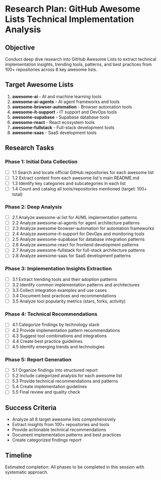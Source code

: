 # Research Plan: GitHub Awesome Lists Technical Implementation Analysis

## Objective
Conduct deep dive research into GitHub Awesome Lists to extract technical implementation insights, trending tools, patterns, and best practices from 100+ repositories across 8 key awesome lists.

## Target Awesome Lists
1. **awesome-ai** - AI and machine learning tools
2. **awesome-ai-agents** - AI agent frameworks and tools
3. **awesome-browser-automation** - Browser automation tools
4. **awesome-it-support** - IT support and DevOps tools
5. **awesome-supabase** - Supabase database tools
6. **awesome-react** - React ecosystem tools
7. **awesome-fullstack** - Full-stack development tools
8. **awesome-saas** - SaaS development tools

## Research Tasks

### Phase 1: Initial Data Collection
- [ ] 1.1 Search and locate official GitHub repositories for each awesome list
- [ ] 1.2 Extract content from each awesome list's main README.md
- [ ] 1.3 Identify key categories and subcategories in each list
- [ ] 1.4 Count and catalog all tools/repositories mentioned (target: 100+ total)

### Phase 2: Deep Analysis
- [ ] 2.1 Analyze awesome-ai list for AI/ML implementation patterns
- [ ] 2.2 Analyze awesome-ai-agents for agent architecture patterns
- [ ] 2.3 Analyze awesome-browser-automation for automation frameworks
- [ ] 2.4 Analyze awesome-it-support for DevOps and monitoring tools
- [ ] 2.5 Analyze awesome-supabase for database integration patterns
- [ ] 2.6 Analyze awesome-react for frontend development patterns
- [ ] 2.7 Analyze awesome-fullstack for full-stack architecture patterns
- [ ] 2.8 Analyze awesome-saas for SaaS development patterns

### Phase 3: Implementation Insights Extraction
- [ ] 3.1 Extract trending tools and their adoption patterns
- [ ] 3.2 Identify common implementation patterns and architectures
- [ ] 3.3 Collect integration examples and use cases
- [ ] 3.4 Document best practices and recommendations
- [ ] 3.5 Analyze tool popularity metrics (stars, forks, activity)

### Phase 4: Technical Recommendations
- [ ] 4.1 Categorize findings by technology stack
- [ ] 4.2 Provide implementation pattern recommendations
- [ ] 4.3 Suggest tool combinations and integrations
- [ ] 4.4 Create best practice guidelines
- [ ] 4.5 Identify emerging trends and technologies

### Phase 5: Report Generation
- [ ] 5.1 Organize findings into structured report
- [ ] 5.2 Include categorized analysis for each awesome list
- [ ] 5.3 Provide technical recommendations and patterns
- [ ] 5.4 Create implementation guidelines
- [ ] 5.5 Final review and quality check

## Success Criteria
- Analyze all 8 target awesome lists comprehensively
- Extract insights from 100+ repositories and tools
- Provide actionable technical recommendations
- Document implementation patterns and best practices
- Create categorized findings report

## Timeline
Estimated completion: All phases to be completed in this session with systematic approach.